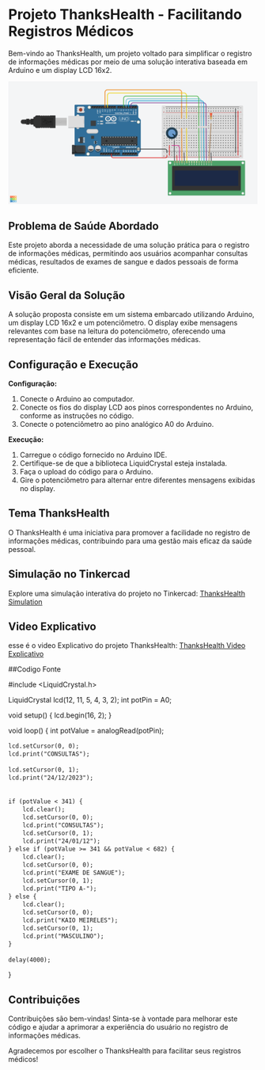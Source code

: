 # Projeto ThanksHealth - Facilitando Registros Médicos

Bem-vindo ao ThanksHealth, um projeto voltado para simplificar o registro de informações médicas por meio de uma solução interativa baseada em Arduino e um display LCD 16x2.

![Imagem do Projeto](https://github.com/Kaiomeireles/Kaiomeireles/blob/main/Copy%20of%20running%20text%20LCD%2016X2.png)

## Problema de Saúde Abordado

Este projeto aborda a necessidade de uma solução prática para o registro de informações médicas, permitindo aos usuários acompanhar consultas médicas, resultados de exames de sangue e dados pessoais de forma eficiente.

## Visão Geral da Solução

A solução proposta consiste em um sistema embarcado utilizando Arduino, um display LCD 16x2 e um potenciômetro. O display exibe mensagens relevantes com base na leitura do potenciômetro, oferecendo uma representação fácil de entender das informações médicas.

## Configuração e Execução

**Configuração:**
1. Conecte o Arduino ao computador.
2. Conecte os fios do display LCD aos pinos correspondentes no Arduino, conforme as instruções no código.
3. Conecte o potenciômetro ao pino analógico A0 do Arduino.

**Execução:**
1. Carregue o código fornecido no Arduino IDE.
2. Certifique-se de que a biblioteca LiquidCrystal esteja instalada.
3. Faça o upload do código para o Arduino.
4. Gire o potenciômetro para alternar entre diferentes mensagens exibidas no display.

## Tema ThanksHealth

O ThanksHealth é uma iniciativa para promover a facilidade no registro de informações médicas, contribuindo para uma gestão mais eficaz da saúde pessoal.

## Simulação no Tinkercad

Explore uma simulação interativa do projeto no Tinkercad: [ThanksHealth Simulation](https://www.tinkercad.com/things/8f2Xh3Atk8s-copy-of-running-text-lcd-16x2/editel?tenant=circuits)

## Video Explicativo

esse é o video Explicativo do projeto ThanksHealth: [ThanksHealth Video Explicativo](https://www.youtube.com/watch?v=Wrfz7HOrob8&ab_channel=KaioMeireles)

##Codigo Fonte

#include <LiquidCrystal.h>

LiquidCrystal lcd(12, 11, 5, 4, 3, 2);
int potPin = A0; 

void setup() {
    lcd.begin(16, 2);
}

void loop() {
    int potValue = analogRead(potPin);
    
    lcd.setCursor(0, 0);
    lcd.print("CONSULTAS");

    lcd.setCursor(0, 1);
    lcd.print("24/12/2023");


    if (potValue < 341) {
        lcd.clear();
        lcd.setCursor(0, 0);
        lcd.print("CONSULTAS");
        lcd.setCursor(0, 1);
        lcd.print("24/01/12");
    } else if (potValue >= 341 && potValue < 682) {
        lcd.clear();
        lcd.setCursor(0, 0);
        lcd.print("EXAME DE SANGUE");
        lcd.setCursor(0, 1);
        lcd.print("TIPO A-");
    } else {
        lcd.clear();
        lcd.setCursor(0, 0);
        lcd.print("KAIO MEIRELES");
        lcd.setCursor(0, 1);
        lcd.print("MASCULINO");
    }

    delay(4000);
}


## Contribuições

Contribuições são bem-vindas! Sinta-se à vontade para melhorar este código e ajudar a aprimorar a experiência do usuário no registro de informações médicas.

Agradecemos por escolher o ThanksHealth para facilitar seus registros médicos!
